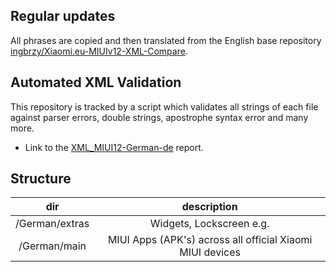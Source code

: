 ## Regular updates

All phrases are copied and then translated from the English base repository [ingbrzy/Xiaomi.eu-MIUIv12-XML-Compare](https://github.com/ingbrzy/Xiaomi.eu-MIUIv12-XML-Compare).

## Automated XML Validation

This repository is tracked by a script which validates all strings of each file against parser errors, double strings, apostrophe syntax error and many more.

- Link to the [XML_MIUI12-German-de](https://translators.xiaomi.eu/XML_MIUI12-German-de.html) report.

## Structure

dir | description
:------------: | :------------:
/German/extras | Widgets, Lockscreen e.g.
/German/main | MIUI Apps (APK's) across all official Xiaomi MIUI devices
